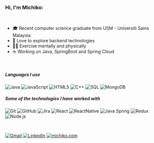 ### Hi, I'm Michiko:

<!--
**michikochew98/michikochew98** is a ✨ _special_ ✨ repository because its `README.md` (this file) appears on your GitHub profile.

Here are some ideas to get you started:

- 🔭 I’m currently working on ...
- 🌱 I’m currently learning ...
- 👯 I’m looking to collaborate on ...
- 🤔 I’m looking for help with ...
- 💬 Ask me about ...
- 📫 How to reach me: ...
- 😄 Pronouns: ...
- ⚡ Fun fact: ...
-->

<br>

- 🎓 Recent computer science graduate from USM - Universiti Sains Malaysia
- 🌱 Love to explore backend technologies 
- 💪🏼 Exercise mentally and physically
- :coffee: Working on Java, SpringBoot and Spring Cloud

<br>

##### Languages I use

![Java](https://img.shields.io/badge/-Java-000000?style=for-the-badge&logo=java)
![JavaScript](https://img.shields.io/badge/-JavaScript-000000?style=for-the-badge&logo=javascript)
![HTML5](https://img.shields.io/badge/-HTML5-000000?style=for-the-badge&logo=html5)
![C++](https://img.shields.io/badge/-C++-000000?style=for-the-badge&logo=c%2B%2B)
![SQL](https://img.shields.io/badge/-SQL-000000?style=for-the-badge&logo=postgresql)
![MongoDB](https://img.shields.io/badge/MongoDB-4EA94B?style=for-the-badge&logo=mongodb)


##### Some of the technologies I have worked with

![Git](https://img.shields.io/badge/-Git-222222?style=for-the-badge&logo=git&logoColor=F05032)
![GitHub](https://img.shields.io/badge/-GitHub-222222?style=for-the-badge&logo=github&logoColor=181717)
![Jira](https://img.shields.io/badge/-Jira-222222?style=for-the-badge&logo=jira-software&logoColor=white&logoColor=0052CC)
![React](https://img.shields.io/badge/-React-222222?style=for-the-badge&logo=React&logoColor=61DAFB)
![ReactNative](https://img.shields.io/badge/React_Native-20232A?style=for-the-badge&logo=react&logoColor=61DAFB)
![Java Spring](https://img.shields.io/badge/-Spring-222222?style=for-the-badge&logo=spring&logoColor=6DB33F)
![Redux](https://img.shields.io/badge/Redux-593D88?style=for-the-badge&logo=redux)
![Node.js](https://img.shields.io/badge/-Node.js-222222?style=for-the-badge&logo=node.js&logoColor=339933)

<br>

[![Gmail](https://img.shields.io/badge/Gmail-D14836?style=for-the-badge&logo=gmail&logoColor=white)](mailto:michikochew98@gmail.com)
[![LinkedIn](https://img.shields.io/badge/LinkedIn-0077B5?style=for-the-badge&logo=linkedin&logoColor=white)](https://www.linkedin.com/in/chew-mi-chi-ko-2795381b4/)
[![michiko.com](https://img.shields.io/badge/-website-orange?style=for-the-badge)](https://michikochew.netlify.app/)

